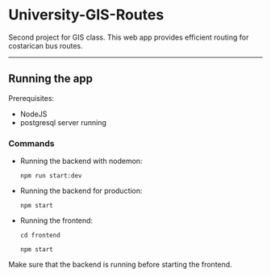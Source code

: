 # University-GIS-Routes
Second project for GIS class. This web app provides efficient routing for costarican bus routes. 

---
## Running the app
Prerequisites:
* NodeJS
* postgresql server running

### Commands
* Running the backend with nodemon:

    `npm run start:dev`
* Running the backend for production:

    `npm start`
* Running the frontend:

    `cd frontend`
    
    `npm start`

Make sure that the backend is running before starting the frontend.